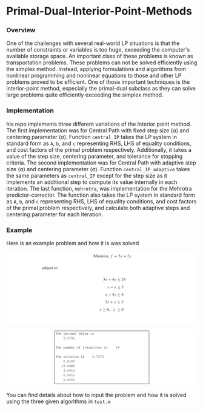 # Primal-Dual-Interior-Point-Methods

### Overview

One of the challenges with several real-world LP situations is that the number of constraints or
variables is too huge, exceeding the computer's available storage space. An important class of
these problems is known as transportation problems. These problems can not be solved
efficiently using the simplex method. Instead, applying formulations and algorithms from
nonlinear programming and nonlinear equations to those and other LP problems proved to be
efficient. One of those important techniques is the interior-point method, especially the
primal-dual subclass as they can solve large problems quite efficiently exceeding the simplex
method. 

### Implementation 

his repo implements three different variations of the Interior point method. The first implementation was for Central Path with fixed step size (α) and centering parameter (σ). Function `central_IP` takes the LP system in standard form as `A`, `b`, and `c` representing RHS, LHS of equality conditions, and cost factors of the primal problem respectively. Additionally, it takes a value of the step size, centering parameter, and tolerance for stopping criteria. The second implementation was for Central Path with adaptive step size (α) and centering parameter (σ). Function `central_IP_adaptive` takes the same parameters as `central_IP` except for the step size as it implements an additional step to compute its value internally in each iteration. The last function, `mehrotra`, was implementation for the Mehrotra predictor-corrector. The function also takes the LP system in standard form as `A`, `b`, and `c` representing RHS, LHS of equality conditions, and cost factors of the primal problem respectively, and calculate both adaptive steps and centering parameter for each iteration.

### Example 

Here is an example problem and how it is was solved 

![Problem](example.PNG)

![Solution](solution1.PNG)

You can find details about how to input the problem and how it is solved using the three given algorithms in `test.m`
